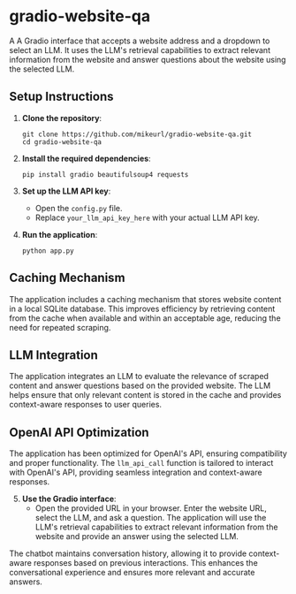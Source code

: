 # gradio-website-qa
A A Gradio interface that accepts a website address and a dropdown to select an LLM. It uses the LLM's retrieval capabilities to extract relevant information from the website and answer questions about the website using the selected LLM.

## Setup Instructions

1. **Clone the repository**:
   ```
   git clone https://github.com/mikeurl/gradio-website-qa.git
   cd gradio-website-qa
   ```

2. **Install the required dependencies**:
   ```
   pip install gradio beautifulsoup4 requests
   ```

3. **Set up the LLM API key**:
   - Open the `config.py` file.
   - Replace `your_llm_api_key_here` with your actual LLM API key.

4. **Run the application**:
   ```
   python app.py
   ```

## Caching Mechanism
The application includes a caching mechanism that stores website content in a local SQLite database. This improves efficiency by retrieving content from the cache when available and within an acceptable age, reducing the need for repeated scraping.

## LLM Integration
The application integrates an LLM to evaluate the relevance of scraped content and answer questions based on the provided website. The LLM helps ensure that only relevant content is stored in the cache and provides context-aware responses to user queries.

## OpenAI API Optimization
The application has been optimized for OpenAI's API, ensuring compatibility and proper functionality. The `llm_api_call` function is tailored to interact with OpenAI's API, providing seamless integration and context-aware responses.

5. **Use the Gradio interface**:
   - Open the provided URL in your browser.
   Enter the website URL, select the LLM, and ask a question. The application will use the LLM's retrieval capabilities to extract relevant information from the website and provide an answer using the selected LLM.

The chatbot maintains conversation history, allowing it to provide context-aware responses based on previous interactions. This enhances the conversational experience and ensures more relevant and accurate answers.
